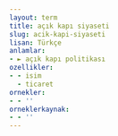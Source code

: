 ```yaml
---
layout: term
title: açık kapı siyaseti
slug: acik-kapi-siyaseti
lisan: Türkçe
anlamlar:
- ► açık kapı politikası
ozellikler:
- - isim
  - ticaret
ornekler:
- - ''
orneklerkaynak:
- - ''
---
```

